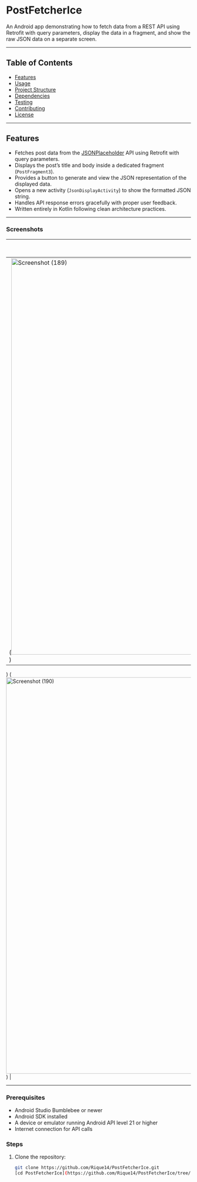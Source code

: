 # PostFetcherIce

An Android app demonstrating how to fetch data from a REST API using Retrofit with query parameters, display the data in a fragment, and show the raw JSON data on a separate screen.

---

## Table of Contents

- [Features](#features)
- [Usage](#usage)
- [Project Structure](#project-structure)
- [Dependencies](#dependencies)
- [Testing](#testing)
- [Contributing](#contributing)
- [License](#license)

---

## Features

- Fetches post data from the [JSONPlaceholder](https://jsonplaceholder.typicode.com/posts?userId=1&id=5) API using Retrofit with query parameters.
- Displays the post’s title and body inside a dedicated fragment (`PostFragment3`).
- Provides a button to generate and view the JSON representation of the displayed data.
- Opens a new activity (`JsonDisplayActivity`) to show the formatted JSON string.
- Handles API response errors gracefully with proper user feedback.
- Written entirely in Kotlin following clean architecture practices.

---


### Screenshots


| PostFragment3 (Post Display) | JsonDisplayActivity (Raw JSON) |
|------------------------------|-------------------------------|
| (<img width="1920" height="1080" alt="Screenshot (189)" src="https://github.com/user-attachments/assets/9850811b-c7d5-440b-b423-816ae2eec8fe" />)
) (<img width="1920" height="1080" alt="Screenshot (190)" src="https://github.com/user-attachments/assets/fb7f2d2f-becc-4f4f-8cf6-8ce7def91730" />)
|

---


### Prerequisites

- Android Studio Bumblebee or newer
- Android SDK installed
- A device or emulator running Android API level 21 or higher
- Internet connection for API calls

### Steps

1. Clone the repository:

   ```bash
   git clone https://github.com/Rique14/PostFetcherIce.git
   [cd PostFetcherIce](https://github.com/Rique14/PostFetcherIce/tree/master)
